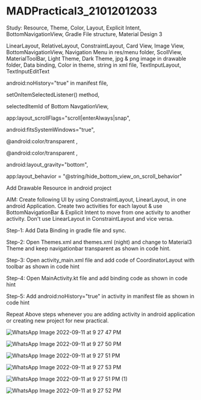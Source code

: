 # MADPractical3_21012012033

Study: Resource, Theme, Color, Layout, Explicit Intent, BottomNavigationView, Gradle File structure, Material Design 3

LinearLayout, RelativeLayout, ConstraintLayout, Card View, Image View, BottomNavigationView, Navigation Menu in res/menu folder, ScollView, MaterialToolBar, Light Theme, Dark Theme, jpg & png image in drawable folder, Data binding, Color in theme, string in xml file, TextInputLayout, TextInputEditText

android:noHistory="true" in manifest file,

setOnItemSelectedListener() method,

selectedItemId of Bottom NavgationView,

app:layout_scrollFlags="scroll|enterAlways|snap",

android:fitsSystemWindows="true",

<item name= "android:navigationBarColor" > @android:color/transparent </item>,

<item name= "android:statusBarColor" > @android:color/transparent </item>,

android:layout_gravity="bottom",

app:layout_behavior = "@string/hide_bottom_view_on_scroll_behavior"

Add Drawable Resource in android project

AIM: Create following UI by using ConstraintLayout, LinearLayout, in one android Application. Create two activities for each layout & use BottomNavigationBar & Explicit Intent to move from one activity to another activity. Don't use LinearLayout in ConstraintLayout and vice versa.

Step-1: Add Data Binding in gradle file and sync.

Step-2: Open Themes.xml and themes.xml (night) and change to Material3 Theme and keep navigationbar transparent as shown in code hint.

Step-3: Open activity_main.xml file and add code of CoordinatorLayout with toolbar as shown in code hint

Step-4: Open MainActivity.kt file and add binding code as shown in code hint

Step-5: Add android:noHistory="true" in activity in manifest file as shown in code hint

Repeat Above steps whenever you are adding activity in android application or creating new project for new practical.

![WhatsApp Image 2022-09-11 at 9 27 47 PM](https://user-images.githubusercontent.com/110646988/189609559-59bcfda4-7c81-4e39-af41-2be5f9db86c9.jpeg)

![WhatsApp Image 2022-09-11 at 9 27 50 PM](https://user-images.githubusercontent.com/110646988/189609578-80868b8e-1103-4f6b-9b25-25d2f53b1124.jpeg)

![WhatsApp Image 2022-09-11 at 9 27 51 PM](https://user-images.githubusercontent.com/110646988/189609614-cd672b4c-e090-4158-b4ce-ca5418a50f23.jpeg)



![WhatsApp Image 2022-09-11 at 9 27 53 PM](https://user-images.githubusercontent.com/110646988/189609648-cc8148bc-daf6-42b6-a847-761a6234a1d8.jpeg)

![WhatsApp Image 2022-09-11 at 9 27 51 PM (1)](https://user-images.githubusercontent.com/110646988/189609689-59938f9d-aa21-42bb-b1e4-8617fa4da2f5.jpeg)

![WhatsApp Image 2022-09-11 at 9 27 52 PM](https://user-images.githubusercontent.com/110646988/189609717-34b67a10-4554-492f-9cb2-41736516424c.jpeg)


